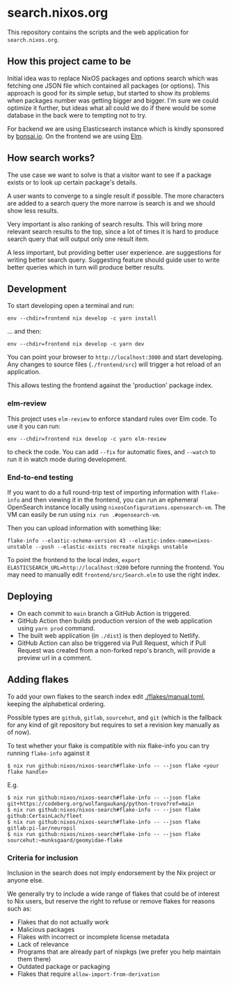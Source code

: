 # search.nixos.org

This repository contains the scripts and the web application for
`search.nixos.org`. 


## How this project came to be

Initial idea was to replace NixOS packages and options search which was
fetching one JSON file which contained all packages (or options). This approach
is good for its simple setup, but started to show its problems when packages
number was getting bigger and bigger. I'm sure we could optimize it further,
but ideas what all could we do if there would be some database in the back were
to tempting not to try.

For backend we are using Elasticsearch instance which is kindly sponsored by
[bonsai.io](https://bonsai.io). On the frontend we are using
[Elm](https://elm-lang.org).


## How search works?

The use case we want to solve is that a visitor want to see if a package
exists or to look up certain package's details.

A user wants to converge to a single result if possible. The more characters
are added to a search query the more narrow is search is and we should show
less results.

Very important is also ranking of search results. This will bring more relevant
search results to the top, since a lot of times it is hard to produce search
query that will output only one result item.

A less important, but providing better user experience. are suggestions for
writing better search query. Suggesting feature should guide user to write
better queries which in turn will produce better results.


## Development

To start developing open a terminal and run:

```
env --chdir=frontend nix develop -c yarn install
```

... and then:

```
env --chdir=frontend nix develop -c yarn dev
```

You can point your browser to `http://localhost:3000` and start developing.
Any changes to source files (`./frontend/src`) will trigger a hot reload of an
application.

This allows testing the frontend against the 'production' package index.

### elm-review

This project uses `elm-review` to enforce standard rules over Elm code. To use it you can run:

```
env --chdir=frontend nix develop -c yarn elm-review
```

to check the code. You can add `--fix` for automatic fixes, and `--watch` to run it in watch mode during development.

### End-to-end testing

If you want to do a full round-trip test of importing information with
`flake-info` and then viewing it in the frontend, you can run an ephemeral
OpenSearch instance locally using `nixosConfigurations.opensearch-vm`. The VM
can easily be run using `nix run .#opensearch-vm`.

Then you can upload information with something like:

```
flake-info --elastic-schema-version 43 --elastic-index-name=nixos-unstable --push --elastic-exists recreate nixpkgs unstable
```

To point the frontend to the local index, `export ELASTICSEARCH_URL=http://localhost:9200` before running the frontend.
You may need to manually edit `frontend/src/Search.elm` to use the right index.

## Deploying

- On each commit to `main` branch a GitHub Action is triggered.
- GitHub Action then builds production version of the web application using
  `yarn prod` command.
- The built web application (in `./dist`) is then deployed to Netlify.
- GitHub Action can also be triggered via Pull Request, which if Pull Request
  was created from a non-forked repo's branch, will provide a preview url in a
  comment.

## Adding flakes

To add your own flakes to the search index edit [./flakes/manual.toml](./flakes/manual.toml), keeping the alphabetical ordering.

Possible types are `github`, `gitlab`, `sourcehut`, and `git` (which is the fallback for any kind of git repository but requires to set a revision key manually as of now).

To test whether your flake is compatible with nix flake-info you can try running `flake-info` against it

```
$ nix run github:nixos/nixos-search#flake-info -- --json flake <your flake handle>
```

E.g.

```
$ nix run github:nixos/nixos-search#flake-info -- --json flake git+https://codeberg.org/wolfangaukang/python-trovo?ref=main
$ nix run github:nixos/nixos-search#flake-info -- --json flake github:CertainLach/fleet
$ nix run github:nixos/nixos-search#flake-info -- --json flake gitlab:pi-lar/neuropil
$ nix run github:nixos/nixos-search#flake-info -- --json flake sourcehut:~munksgaard/geomyidae-flake
```

### Criteria for inclusion

Inclusion in the search does not imply endorsement by the Nix project or anyone else.

We generally try to include a wide range of flakes that could be of interest to Nix users, but reserve the right to refuse or remove flakes for reasons such as:

* Flakes that do not actually work
* Malicious packages
* Flakes with incorrect or incomplete license metadata
* Lack of relevance
* Programs that are already part of nixpkgs (we prefer you help maintain them there)
* Outdated package or packaging
* Flakes that require `allow-import-from-derivation`
